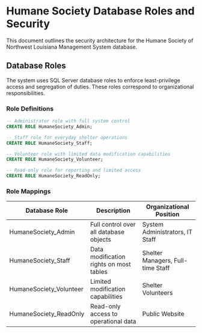 # Humane Society Database Roles and Security

This document outlines the security architecture for the Humane Society of Northwest Louisiana Management System database.

## Database Roles

The system uses SQL Server database roles to enforce least-privilege access and segregation of duties. These roles correspond to organizational responsibilities.

### Role Definitions

```sql
-- Administrator role with full system control
CREATE ROLE HumaneSociety_Admin;

-- Staff role for everyday shelter operations
CREATE ROLE HumaneSociety_Staff;

-- Volunteer role with limited data modification capabilities
CREATE ROLE HumaneSociety_Volunteer;

-- Read-only role for reporting and limited access
CREATE ROLE HumaneSociety_ReadOnly;
```

### Role Mappings

| Database Role           | Description                             | Organizational Position           |
|-------------------------|-----------------------------------------|-----------------------------------|
| HumaneSociety_Admin     | Full control over all database objects  | System Administrators, IT Staff   |
| HumaneSociety_Staff     | Data modification rights on most tables | Shelter Managers, Full-time Staff |
| HumaneSociety_Volunteer | Limited modification capabilities       | Shelter Volunteers                |
| HumaneSociety_ReadOnly  | Read-only access to operational data    | Public Website                    |
